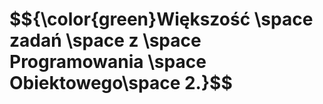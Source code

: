 <h1>$${\color{green}Większość \space zadań \space z \space Programowania \space Obiektowego\space 2.}$$</h1>
